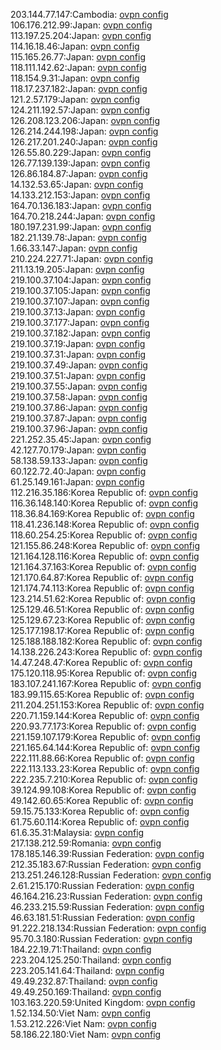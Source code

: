 203.144.77.147:Cambodia: [ovpn config](vpn/203_144_77_147.ovpn)  
106.176.212.99:Japan: [ovpn config](vpn/106_176_212_99.ovpn)  
113.197.25.204:Japan: [ovpn config](vpn/113_197_25_204.ovpn)  
114.16.18.46:Japan: [ovpn config](vpn/114_16_18_46.ovpn)  
115.165.26.77:Japan: [ovpn config](vpn/115_165_26_77.ovpn)  
118.111.142.62:Japan: [ovpn config](vpn/118_111_142_62.ovpn)  
118.154.9.31:Japan: [ovpn config](vpn/118_154_9_31.ovpn)  
118.17.237.182:Japan: [ovpn config](vpn/118_17_237_182.ovpn)  
121.2.57.179:Japan: [ovpn config](vpn/121_2_57_179.ovpn)  
124.211.192.57:Japan: [ovpn config](vpn/124_211_192_57.ovpn)  
126.208.123.206:Japan: [ovpn config](vpn/126_208_123_206.ovpn)  
126.214.244.198:Japan: [ovpn config](vpn/126_214_244_198.ovpn)  
126.217.201.240:Japan: [ovpn config](vpn/126_217_201_240.ovpn)  
126.55.80.229:Japan: [ovpn config](vpn/126_55_80_229.ovpn)  
126.77.139.139:Japan: [ovpn config](vpn/126_77_139_139.ovpn)  
126.86.184.87:Japan: [ovpn config](vpn/126_86_184_87.ovpn)  
14.132.53.65:Japan: [ovpn config](vpn/14_132_53_65.ovpn)  
14.133.212.153:Japan: [ovpn config](vpn/14_133_212_153.ovpn)  
164.70.136.183:Japan: [ovpn config](vpn/164_70_136_183.ovpn)  
164.70.218.244:Japan: [ovpn config](vpn/164_70_218_244.ovpn)  
180.197.231.99:Japan: [ovpn config](vpn/180_197_231_99.ovpn)  
182.21.139.78:Japan: [ovpn config](vpn/182_21_139_78.ovpn)  
1.66.33.147:Japan: [ovpn config](vpn/1_66_33_147.ovpn)  
210.224.227.71:Japan: [ovpn config](vpn/210_224_227_71.ovpn)  
211.13.19.205:Japan: [ovpn config](vpn/211_13_19_205.ovpn)  
219.100.37.104:Japan: [ovpn config](vpn/219_100_37_104.ovpn)  
219.100.37.105:Japan: [ovpn config](vpn/219_100_37_105.ovpn)  
219.100.37.107:Japan: [ovpn config](vpn/219_100_37_107.ovpn)  
219.100.37.13:Japan: [ovpn config](vpn/219_100_37_13.ovpn)  
219.100.37.177:Japan: [ovpn config](vpn/219_100_37_177.ovpn)  
219.100.37.182:Japan: [ovpn config](vpn/219_100_37_182.ovpn)  
219.100.37.19:Japan: [ovpn config](vpn/219_100_37_19.ovpn)  
219.100.37.31:Japan: [ovpn config](vpn/219_100_37_31.ovpn)  
219.100.37.49:Japan: [ovpn config](vpn/219_100_37_49.ovpn)  
219.100.37.51:Japan: [ovpn config](vpn/219_100_37_51.ovpn)  
219.100.37.55:Japan: [ovpn config](vpn/219_100_37_55.ovpn)  
219.100.37.58:Japan: [ovpn config](vpn/219_100_37_58.ovpn)  
219.100.37.86:Japan: [ovpn config](vpn/219_100_37_86.ovpn)  
219.100.37.87:Japan: [ovpn config](vpn/219_100_37_87.ovpn)  
219.100.37.96:Japan: [ovpn config](vpn/219_100_37_96.ovpn)  
221.252.35.45:Japan: [ovpn config](vpn/221_252_35_45.ovpn)  
42.127.70.179:Japan: [ovpn config](vpn/42_127_70_179.ovpn)  
58.138.59.133:Japan: [ovpn config](vpn/58_138_59_133.ovpn)  
60.122.72.40:Japan: [ovpn config](vpn/60_122_72_40.ovpn)  
61.25.149.161:Japan: [ovpn config](vpn/61_25_149_161.ovpn)  
112.216.35.186:Korea Republic of: [ovpn config](vpn/112_216_35_186.ovpn)  
116.36.148.140:Korea Republic of: [ovpn config](vpn/116_36_148_140.ovpn)  
118.36.84.169:Korea Republic of: [ovpn config](vpn/118_36_84_169.ovpn)  
118.41.236.148:Korea Republic of: [ovpn config](vpn/118_41_236_148.ovpn)  
118.60.254.25:Korea Republic of: [ovpn config](vpn/118_60_254_25.ovpn)  
121.155.86.248:Korea Republic of: [ovpn config](vpn/121_155_86_248.ovpn)  
121.164.128.116:Korea Republic of: [ovpn config](vpn/121_164_128_116.ovpn)  
121.164.37.163:Korea Republic of: [ovpn config](vpn/121_164_37_163.ovpn)  
121.170.64.87:Korea Republic of: [ovpn config](vpn/121_170_64_87.ovpn)  
121.174.74.113:Korea Republic of: [ovpn config](vpn/121_174_74_113.ovpn)  
123.214.51.62:Korea Republic of: [ovpn config](vpn/123_214_51_62.ovpn)  
125.129.46.51:Korea Republic of: [ovpn config](vpn/125_129_46_51.ovpn)  
125.129.67.23:Korea Republic of: [ovpn config](vpn/125_129_67_23.ovpn)  
125.177.198.17:Korea Republic of: [ovpn config](vpn/125_177_198_17.ovpn)  
125.188.188.182:Korea Republic of: [ovpn config](vpn/125_188_188_182.ovpn)  
14.138.226.243:Korea Republic of: [ovpn config](vpn/14_138_226_243.ovpn)  
14.47.248.47:Korea Republic of: [ovpn config](vpn/14_47_248_47.ovpn)  
175.120.118.95:Korea Republic of: [ovpn config](vpn/175_120_118_95.ovpn)  
183.107.241.167:Korea Republic of: [ovpn config](vpn/183_107_241_167.ovpn)  
183.99.115.65:Korea Republic of: [ovpn config](vpn/183_99_115_65.ovpn)  
211.204.251.153:Korea Republic of: [ovpn config](vpn/211_204_251_153.ovpn)  
220.71.159.144:Korea Republic of: [ovpn config](vpn/220_71_159_144.ovpn)  
220.93.77.173:Korea Republic of: [ovpn config](vpn/220_93_77_173.ovpn)  
221.159.107.179:Korea Republic of: [ovpn config](vpn/221_159_107_179.ovpn)  
221.165.64.144:Korea Republic of: [ovpn config](vpn/221_165_64_144.ovpn)  
222.111.88.66:Korea Republic of: [ovpn config](vpn/222_111_88_66.ovpn)  
222.113.133.23:Korea Republic of: [ovpn config](vpn/222_113_133_23.ovpn)  
222.235.7.210:Korea Republic of: [ovpn config](vpn/222_235_7_210.ovpn)  
39.124.99.108:Korea Republic of: [ovpn config](vpn/39_124_99_108.ovpn)  
49.142.60.65:Korea Republic of: [ovpn config](vpn/49_142_60_65.ovpn)  
59.15.75.133:Korea Republic of: [ovpn config](vpn/59_15_75_133.ovpn)  
61.75.60.114:Korea Republic of: [ovpn config](vpn/61_75_60_114.ovpn)  
61.6.35.31:Malaysia: [ovpn config](vpn/61_6_35_31.ovpn)  
217.138.212.59:Romania: [ovpn config](vpn/217_138_212_59.ovpn)  
178.185.146.39:Russian Federation: [ovpn config](vpn/178_185_146_39.ovpn)  
212.35.183.67:Russian Federation: [ovpn config](vpn/212_35_183_67.ovpn)  
213.251.246.128:Russian Federation: [ovpn config](vpn/213_251_246_128.ovpn)  
2.61.215.170:Russian Federation: [ovpn config](vpn/2_61_215_170.ovpn)  
46.164.216.23:Russian Federation: [ovpn config](vpn/46_164_216_23.ovpn)  
46.233.215.59:Russian Federation: [ovpn config](vpn/46_233_215_59.ovpn)  
46.63.181.51:Russian Federation: [ovpn config](vpn/46_63_181_51.ovpn)  
91.222.218.134:Russian Federation: [ovpn config](vpn/91_222_218_134.ovpn)  
95.70.3.180:Russian Federation: [ovpn config](vpn/95_70_3_180.ovpn)  
184.22.19.71:Thailand: [ovpn config](vpn/184_22_19_71.ovpn)  
223.204.125.250:Thailand: [ovpn config](vpn/223_204_125_250.ovpn)  
223.205.141.64:Thailand: [ovpn config](vpn/223_205_141_64.ovpn)  
49.49.232.87:Thailand: [ovpn config](vpn/49_49_232_87.ovpn)  
49.49.250.169:Thailand: [ovpn config](vpn/49_49_250_169.ovpn)  
103.163.220.59:United Kingdom: [ovpn config](vpn/103_163_220_59.ovpn)  
1.52.134.50:Viet Nam: [ovpn config](vpn/1_52_134_50.ovpn)  
1.53.212.226:Viet Nam: [ovpn config](vpn/1_53_212_226.ovpn)  
58.186.22.180:Viet Nam: [ovpn config](vpn/58_186_22_180.ovpn)  
